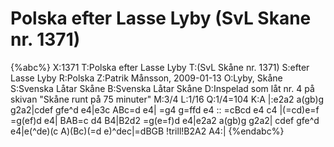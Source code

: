 # Polska efter Lasse Lyby (SvL Skane nr. 1371)

{%abc%}
X:1371
T:Polska efter Lasse Lyby
T:(SvL Skåne nr. 1371)
S:efter Lasse Lyby
R:Polska
Z:Patrik Månsson, 2009-01-13
O:Lyby, Skåne
S:Svenska Låtar Skåne
B:Svenska Låtar Skåne
D:Inspelad som låt nr. 4 på skivan "Skåne runt på 75 minuter"
M:3/4
L:1/16
Q:1/4=104
K:A
|:e2a2 a(gb)g g2a2|cdef gfe^d e4|e3c ABc=d e4|
=g4 g=ffd e4 :: =cBcd e4 c4 |(=cd)e=f =g(ef)d e4|
BAB=c d4 B4|B2d2 =g(e=f)d e4|e2a2 a(gb)g g2a2| 
cdef gfe^d e4|e(^de)(c A)(Bc)(=d e)^dec|=dBGB !trill!B2A2 A4:|
{%endabc%}

